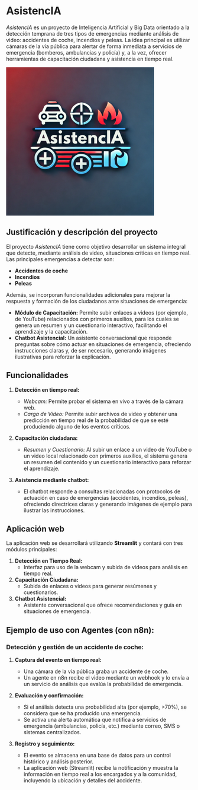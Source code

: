 # AsistencIA

_AsistencIA_ es un proyecto de Inteligencia Artificial y Big Data orientado a la detección temprana de tres tipos de emergencias mediante análisis de video: accidentes de coche, incendios y peleas. La idea principal es utilizar cámaras de la vía pública para alertar de forma inmediata a servicios de emergencia (bomberos, ambulancias y policía) y, a la vez, ofrecer herramientas de capacitación ciudadana y asistencia en tiempo real.

<img src="img/logo.png" alt="AsistencIA" width="400"/>

## Justificación y descripción del proyecto

El proyecto _AsistencIA_ tiene como objetivo desarrollar un sistema integral que detecte, mediante análisis de video, situaciones críticas en tiempo real. Las principales emergencias a detectar son:

- **Accidentes de coche**
- **Incendios**
- **Peleas**

Además, se incorporan funcionalidades adicionales para mejorar la respuesta y formación de los ciudadanos ante situaciones de emergencia:

- **Módulo de Capacitación:** Permite subir enlaces a videos (por ejemplo, de YouTube) relacionados con primeros auxilios, para los cuales se genera un resumen y un cuestionario interactivo, facilitando el aprendizaje y la capacitación.
- **Chatbot Asistencial:** Un asistente conversacional que responde preguntas sobre cómo actuar en situaciones de emergencia, ofreciendo instrucciones claras y, de ser necesario, generando imágenes ilustrativas para reforzar la explicación.

## Funcionalidades

1. **Detección en tiempo real:**
   - *Webcam:* Permite probar el sistema en vivo a través de la cámara web.
   - *Carga de Video:* Permite subir archivos de video y obtener una predicción en tiempo real de la probabilidad de que se esté produciendo alguno de los eventos críticos.

2. **Capacitación ciudadana:**
   - *Resumen y Cuestionario:* Al subir un enlace a un video de YouTube o un video local relacionado con primeros auxilios, el sistema genera un resumen del contenido y un cuestionario interactivo para reforzar el aprendizaje.

3. **Asistencia mediante chatbot:**
   - El chatbot responde a consultas relacionadas con protocolos de actuación en caso de emergencias (accidentes, incendios, peleas), ofreciendo directrices claras y generando imágenes de ejemplo para ilustrar las instrucciones.


## Aplicación web

La aplicación web se desarrollará utilizando **Streamlit** y contará con tres módulos principales:

1. **Detección en Tiempo Real:**  
   - Interfaz para uso de la webcam y subida de videos para análisis en tiempo real.
2. **Capacitación Ciudadana:**  
   - Subida de enlaces o videos para generar resúmenes y cuestionarios.
3. **Chatbot Asistencial:**  
   - Asistente conversacional que ofrece recomendaciones y guía en situaciones de emergencia.


## Ejemplo de uso con Agentes (con n8n):
### Detección y gestión de un accidente de coche:

1. **Captura del evento en tiempo real:**
   - Una cámara de la vía pública graba un accidente de coche.
   - Un agente en n8n recibe el video mediante un webhook y lo envía a un servicio de análisis que evalúa la probabilidad de emergencia.

2. **Evaluación y confirmación:**
   - Si el análisis detecta una probabilidad alta (por ejemplo, >70%), se considera que se ha producido una emergencia.
   - Se activa una alerta automática que notifica a servicios de emergencia (ambulancias, policía, etc.) mediante correo, SMS o sistemas centralizados.

3. **Registro y seguimiento:**
   - El evento se almacena en una base de datos para un control histórico y análisis posterior.
   - La aplicación web (Streamlit) recibe la notificación y muestra la información en tiempo real a los encargados y a la comunidad, incluyendo la ubicación y detalles del accidente.

